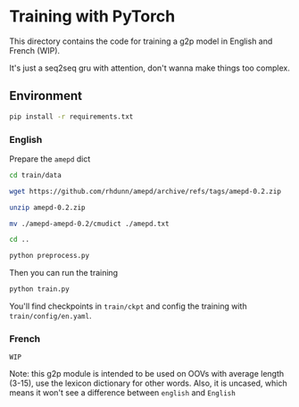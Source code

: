 # Training with PyTorch

This directory contains the code for training a g2p model in English and French (WIP).

It's just a seq2seq gru with attention, don't wanna make things too complex.

## Environment

```bash
pip install -r requirements.txt
```

### English

Prepare the `amepd` dict

```bash
cd train/data

wget https://github.com/rhdunn/amepd/archive/refs/tags/amepd-0.2.zip

unzip amepd-0.2.zip

mv ./amepd-amepd-0.2/cmudict ./amepd.txt

cd ..

python preprocess.py
```

Then you can run the training

```bash
python train.py
```

You'll find checkpoints in `train/ckpt` and config the training with `train/config/en.yaml`.

### French

`WIP`

Note: this g2p module is intended to be used on OOVs with average length (3-15), use the lexicon dictionary for other words. Also, it is uncased, which means it won't see a difference between `english` and `English`